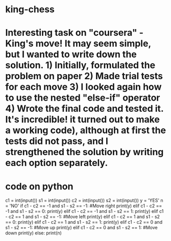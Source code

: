 # king-chess
# Interesting task on "coursera" - King's move! It may seem simple, but I wanted to write down the solution. 1) Initially, formulated the problem on paper 2) Made trial tests for each move 3) I looked again how to use the nested "else-if" operator 4) Wrote the final code and tested it. It's incredible! it turned out to make a working code), although at first the tests did not pass, and I strengthened the solution by writing each option separately.
# code on python
c1 = int(input())
s1 = int(input())
c2 = int(input())
s2 = int(input())
y = 'YES'
n = 'NO'
if c1 - c2 == -1 and s1 - s2 == -1: #Move right
    print(y)
elif c1 - c2 == -1 and s1 - s2 == 0:
    print(y)
elif c1 - c2 == -1 and s1 - s2 == 1:
    print(y)
elif c1 - c2 == 1 and s1 - s2 == -1: #Move left
    print(y)
elif c1 - c2 == 1 and s1 - s2 == 0:
    print(y)
elif c1 - c2 == 1 and s1 - s2 == 1:
    print(y)
elif c1 - c2 == 0 and s1 - s2 == -1: #Move up
    print(y)
elif c1 - c2 == 0 and s1 - s2 == 1: #Move down
    print(y)
else:
    print(n)
